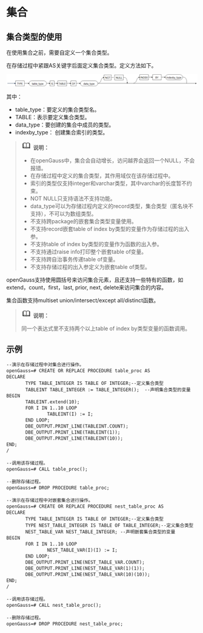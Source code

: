 # 集合<a name="ZH-CN_TOPIC_0000001153159330"></a>

## 集合类型的使用<a name="section28779381888"></a>

在使用集合之前，需要自定义一个集合类型。

在存储过程中紧跟AS关键字后面定义集合类型。定义方法如下。

![](figures/zh-cn_image_0000001153515022.png)

其中：

-   table\_type：要定义的集合类型名。
-   TABLE：表示要定义集合类型。
-   data\_type：要创建的集合中成员的类型。
-   indexby\_type： 创建集合索引的类型。

>![](public_sys-resources/icon-note.gif) **说明：** 
>-   在openGauss中，集合会自动增长，访问越界会返回一个NULL，不会报错。
>-   在存储过程中定义的集合类型，其作用域仅在该存储过程中。
>-   索引的类型仅支持integer和varchar类型，其中varchar的长度暂不约束。
>-   NOT NULL只支持语法不支持功能。
>-   data\_type可以为存储过程内定义的record类型，集合类型（匿名块不支持），不可以为数组类型。
>-   不支持跨package的嵌套集合类型变量使用。
>-   不支持record嵌套table of index by类型的变量作为存储过程的出入参。
>-   不支持table of index by类型的变量作为函数的出入参。
>-   不支持通过raise info打印整个嵌套table of变量。
>-   不支持跨自治事务传递table of变量。
>-   不支持存储过程的出入参定义为嵌套table of类型。

openGauss支持使用圆括号来访问集合元素，且还支持一些特有的函数，如extend，count，first，last, prior, next, delete来访问集合的内容。

集合函数支持multiset union/intersect/except all/distinct函数。

> ![](public_sys-resources/icon-note.gif) **说明：** 
>
> 同一个表达式里不支持两个以上table of index by类型变量的函数调用。

## 示例<a name="section93565513911"></a>

```
--演示在存储过程中对集合进行操作。
openGauss=# CREATE OR REPLACE PROCEDURE table_proc AS
DECLARE
       TYPE TABLE_INTEGER IS TABLE OF INTEGER;--定义集合类型
       TABLEINT TABLE_INTEGER := TABLE_INTEGER();  --声明集合类型的变量 
BEGIN 
       TABLEINT.extend(10);  
       FOR I IN 1..10 LOOP  
               TABLEINT(I) := I; 
       END LOOP; 
       DBE_OUTPUT.PRINT_LINE(TABLEINT.COUNT);  
       DBE_OUTPUT.PRINT_LINE(TABLEINT(1));  
       DBE_OUTPUT.PRINT_LINE(TABLEINT(10)); 
END;  
/

--调用该存储过程。
openGauss=# CALL table_proc();

--删除存储过程。
openGauss=# DROP PROCEDURE table_proc;

--演示在存储过程中对嵌套集合进行操作。 
openGauss=# CREATE OR REPLACE PROCEDURE nest_table_proc AS 
DECLARE 
       TYPE TABLE_INTEGER IS TABLE OF INTEGER;--定义集合类型 
       TYPE NEST_TABLE_INTEGER IS TABLE OF TABLE_INTEGER;--定义集合类型 
       NEST_TABLE_VAR NEST_TABLE_INTEGER; --声明嵌套集合类型的变量 
BEGIN  
       FOR I IN 1..10 LOOP   
               NEST_TABLE_VAR(I)(I) := I;  
       END LOOP;  
       DBE_OUTPUT.PRINT_LINE(NEST_TABLE_VAR.COUNT);   
       DBE_OUTPUT.PRINT_LINE(NEST_TABLE_VAR(1)(1));   
       DBE_OUTPUT.PRINT_LINE(NEST_TABLE_VAR(10)(10));  
END;   
/ 
 
--调用该存储过程。 
openGauss=# CALL nest_table_proc(); 
 
--删除存储过程。 
openGauss=# DROP PROCEDURE nest_table_proc;

```


